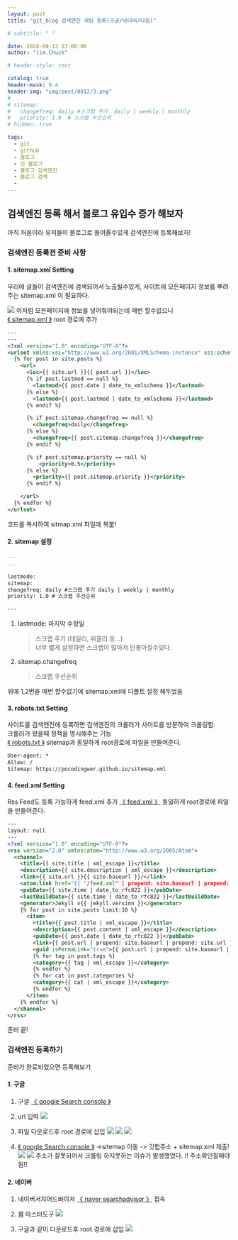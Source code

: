 ```yaml
---
layout: post
title: "git_blog 검색엔진 세팅 등록(구글/네이버/다음)"

# subtitle: " "

date: 2024-08-12 13:00:00
author: "lim.Chuck"

# header-style: text

catalog: true
header-mask: 0.4
header-img: "img/post/0812/3.png"
#
# sitemap:
#   changefreq: daily #스크랩 주기  daily | weekly | monthly
#   priority: 1.0  # 스크랩 우선순위
# hidden: true

tags:
  - git
  - github
  - 블로그
  - 깃 블로그
  - 블로그 검색엔진
  - 블로그 검색
  -
---
```


## 검색엔진 등록 해서 블로그 유입수 증가 해보자

아직 처음이라 유저들이 블로그로 들어올수있게 검색엔진에 등록해보자!

### 검색엔진 등록전 준비 사항

#### 1. sitemap.xml Setting

우리에 글들이 검색엔진에 검색되어서 노출될수있게, 사이트에 모든페이지 정보를 뿌려주는 sitemap.xml 이 필요하다.

![](/img/post/0812-1/1-1.png)
이처럼 모든페이지에 정보를 넣어줘야되는데 매번 할수없으니<br/> [《 sitemap.xml 》](https://github.com/pocodingwer/pocodingwer.github.io/blob/master/sitemap.xml) root 경로에 추가

```xml
---
---
<?xml version="1.0" encoding="UTF-8"?>
<urlset xmlns:xsi="http://www.w3.org/2001/XMLSchema-instance" xsi:schemaLocation="http://www.sitemaps.org/schemas/sitemap/0.9 http://www.sitemaps.org/schemas/sitemap/0.9/sitemap.xsd" xmlns="http://www.sitemaps.org/schemas/sitemap/0.9">
  {% for post in site.posts %}
    <url>
      <loc>{{ site.url }}{{ post.url }}</loc>
      {% if post.lastmod == null %}
        <lastmod>{{ post.date | date_to_xmlschema }}</lastmod>
      {% else %}
        <lastmod>{{ post.lastmod | date_to_xmlschema }}</lastmod>
      {% endif %}

      {% if post.sitemap.changefreq == null %}
        <changefreq>daily</changefreq>
      {% else %}
        <changefreq>{{ post.sitemap.changefreq }}</changefreq>
      {% endif %}

      {% if post.sitemap.priority == null %}
          <priority>0.5</priority>
      {% else %}
        <priority>{{ post.sitemap.priority }}</priority>
      {% endif %}

    </url>
  {% endfor %}
</urlset>
```

코드를 복사하여 sitmap.xml 파일에 복붙!

#### 2. sitemap 설정

```md
---
...

lastmode:
sitemap:
changefreq: daily #스크랩 주기 daily | weekly | monthly
priority: 1.0 # 스크랩 우선순위

---
```

1. lastmode: 마지막 수정일
   > 스크랩 주기 (데일리, 위클리 등…)<br/>
   > 너무 짧게 설정하면 스크랩이 많아져 안좋아질수있다.
2. sitemap.changefreq
   > 스크랩 우선순위

위에 1,2번을 매번 할수없기에 sitemap.xml에 디폴트 설정 해두었음

#### 3. robots.txt Setting

사이트를 검색엔진에 등록하면 검색엔진의 크롤러가 사이트를 방문하여 크롤링함.<br/>
크롤러가 왔을때 정책을 명시해주는 기능<br/> [《 robots.txt 》](https://github.com/pocodingwer/pocodingwer.github.io/blob/master/robots.txt) sitemap과 동일하게 root경로에 파일을 만들어준다.

```txt
User-agent: *
Allow: /
Sitemap: https://pocodingwer.github.io/sitemap.xml
```

#### 4. feed.xml Setting

Rss Feed도 등록 가능하게 feed.xml 추가
[《 feed.xml 》](https://github.com/pocodingwer/pocodingwer.github.io/blob/master/feed.xml) 동일하게 root경로에 파일을 만들어준다.

```xml
---
layout: null
---
<?xml version="1.0" encoding="UTF-8"?>
<rss version="2.0" xmlns:atom="http://www.w3.org/2005/Atom">
  <channel>
    <title>{{ site.title | xml_escape }}</title>
    <description>{{ site.description | xml_escape }}</description>
    <link>{{ site.url }}{{ site.baseurl }}/</link>
    <atom:link href="{{ "/feed.xml" | prepend: site.baseurl | prepend: site.url }}" rel="self" type="application/rss+xml" />
    <pubDate>{{ site.time | date_to_rfc822 }}</pubDate>
    <lastBuildDate>{{ site.time | date_to_rfc822 }}</lastBuildDate>
    <generator>Jekyll v{{ jekyll.version }}</generator>
    {% for post in site.posts limit:10 %}
      <item>
        <title>{{ post.title | xml_escape }}</title>
        <description>{{ post.content | xml_escape }}</description>
        <pubDate>{{ post.date | date_to_rfc822 }}</pubDate>
        <link>{{ post.url | prepend: site.baseurl | prepend: site.url }}</link>
        <guid isPermaLink="true">{{ post.url | prepend: site.baseurl | prepend: site.url }}</guid>
        {% for tag in post.tags %}
        <category>{{ tag | xml_escape }}</category>
        {% endfor %}
        {% for cat in post.categories %}
        <category>{{ cat | xml_escape }}</category>
        {% endfor %}
      </item>
    {% endfor %}
  </channel>
</rss>
```

준비 끝!

### 검색엔진 등록하기

준비가 완료되었으면 등록해보기

#### 1. 구글

1. 구글 [《 google Search console 》](https://search.google.com/search-console/welcome)

2. url 입력
   ![](/img/post/0812-1/2-1.png)

3. 파일 다운로드후 root.경로에 삽입
   ![](/img/post/0812-1/2-2.png)
   ![](/img/post/0812-1/2-3.png)
   ![](/img/post/0812-1/2-4.png)
4. [《 google Search console 》](https://search.google.com/search-console) ->sitemap 이동 -> 깃헙주소 + sitemap.xml 제출!
   ![](/img/post/0812-1/2-5.png)
   ![](/img/post/0812-1/2-6.png)
   주소가 잘못되어서 크롤링 하지못하는 이슈가 발생했었다. !! 주소확인잘해야됨!!

#### 2. 네이버

1. 네이버서치어드바이저 [《 naver searchadvisor 》](https://searchadvisor.naver.com/) 접속

2. 웹 마스터도구
   ![](/img/post/0812-1/3-1.png)

3. 구글과 같이 다운로드후 root.경로에 삽입
   ![](/img/post/0812-1/3-2.png)
